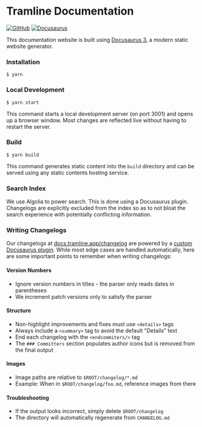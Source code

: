 # Tramline Documentation
[![GitHub](https://img.shields.io/github/license/tramlinehq/docs)](/LICENSE.md)
[![Docusaurus](https://img.shields.io/badge/docusaurus-3.8.1-green)](https://docusaurus.io)

This documentation website is built using [Docusaurus 3](https://docusaurus.io/), a modern static website generator.

### Installation

```
$ yarn
```

### Local Development

```
$ yarn start
```

This command starts a local development server (on port 3001) and opens up a browser window. Most changes are reflected live without having to restart the server.

### Build

```
$ yarn build
```

This command generates static content into the `build` directory and can be served using any static contents hosting service.

### Search Index

We use Algolia to power search. This is done using a Docusaurus plugin. Changelogs are explicitly excluded from the index so as to not bloat the search experience with potentially conflicting information.

### Writing Changelogs

Our changelogs at [docs.tramline.app/changelog](https://docs.tramline.app/changelog) are powered by a [custom Docusaurus plugin](https://github.com/facebook/docusaurus/tree/main/website/src/plugins/changelog). While most edge cases are handled automatically, here are some important points to remember when writing changelogs:

#### Version Numbers
- Ignore version numbers in titles - the parser only reads dates in parentheses
- We increment patch versions only to satisfy the parser

#### Structure
- Non-highlight improvements and fixes must use `<details>` tags
- Always include a `<summary>` tag to avoid the default "Details" text
- End each changelog with the `<endcommiters/>` tag
- The `### Committers` section populates author icons but is removed from the final output

#### Images
- Image paths are relative to `$ROOT/changelog/*.md`
- Example: When in `$ROOT/changelog/foo.md`, reference images from there

#### Troubleshooting
- If the output looks incorrect, simply delete `$ROOT/changelog`
- The directory will automatically regenerate from `CHANGELOG.md`
